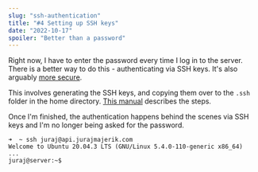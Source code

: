 ```yaml
---
slug: "ssh-authentication"
title: "#4 Setting up SSH keys"
date: "2022-10-17"
spoiler: "Better than a password"
---
```

Right now, I have to enter the password every time I log in to the server. There is a better way to do this - authenticating via SSH keys. It's also arguably [more secure](https://security.stackexchange.com/questions/69407/why-is-using-an-ssh-key-more-secure-than-using-passwords).

This involves generating the SSH keys, and copying them over to the ```.ssh``` folder in the home directory. [This manual](https://www.digitalocean.com/community/tutorials/how-to-set-up-ssh-keys-2) describes the steps.

Once I'm finished, the authentication happens behind the scenes via SSH keys and I'm no longer being asked for the password.

```
➜  ~ ssh juraj@api.jurajmajerik.com
Welcome to Ubuntu 20.04.3 LTS (GNU/Linux 5.4.0-110-generic x86_64)
...
juraj@server:~$ 
```